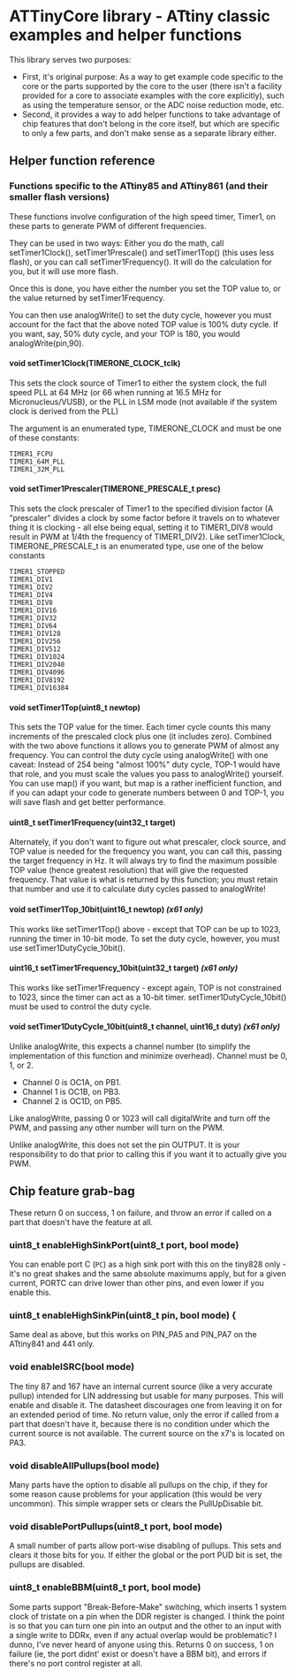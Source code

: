 # ATTinyCore library - ATtiny classic examples and helper functions
This library serves two purposes:
* First, it's original purpose: As a way to get example code specific to the core or the parts supported by the core to the user (there isn't a facility provided for a core to associate examples with the core explicitly), such as using the temperature sensor, or the ADC noise reduction mode, etc.
* Second, it provides a way to add helper functions to take advantage of chip features that don't belong in the core itself, but which are specific to only a few parts, and don't make sense as a separate library either.


## Helper function reference

### Functions specific to the ATtiny85 and ATtiny861 (and their smaller flash versions)
These functions involve configuration of the high speed timer, Timer1, on these parts to generate PWM of different frequencies.

They can be used in two ways: Either you do the math, call setTimer1Clock(), setTimer1Prescale() and setTimer1Top() (this uses less flash), or you can call setTimer1Frequency(). It will do the calculation for you, but it will use more flash.

Once this is done, you have either the number you set the TOP value to, or the value returned by setTimer1Frequency.

You can then use analogWrite() to set the duty cycle, however you must account for the fact that the above noted TOP value is 100% duty cycle. If you want, say, 50% duty cycle, and your TOP is 180, you would analogWrite(pin,90).

#### void setTimer1Clock(TIMERONE_CLOCK_tclk)
This sets the clock source of Timer1 to either the system clock, the full speed PLL at 64 MHz (or 66 when running at 16.5 MHz for Micronucleus/VUSB), or the PLL in LSM mode (not available if the system clock is derived from the PLL)

The argument is an enumerated type, TIMERONE_CLOCK and must be one of these constants:
```text
TIMER1_FCPU
TIMER1_64M_PLL
TIMER1_32M_PLL
```

#### void setTimer1Prescaler(TIMERONE_PRESCALE_t presc)
This sets the clock prescaler of Timer1 to the specified division factor (A "prescaler" divides a clock by some factor before it travels on to whatever thing it is clocking - all else being equal, setting it to TIMER1_DIV8 would result in PWM at 1/4th the frequency of TIMER1_DIV2). Like setTimer1Clock, TIMERONE_PRESCALE_t is an enumerated type, use one of the below constants
```text
TIMER1_STOPPED
TIMER1_DIV1
TIMER1_DIV2
TIMER1_DIV4
TIMER1_DIV8
TIMER1_DIV16
TIMER1_DIV32
TIMER1_DIV64
TIMER1_DIV128
TIMER1_DIV256
TIMER1_DIV512
TIMER1_DIV1024
TIMER1_DIV2048
TIMER1_DIV4096
TIMER1_DIV8192
TIMER1_DIV16384
```

#### void setTimer1Top(uint8_t newtop)
This sets the TOP value for the timer. Each timer cycle counts this many increments of the prescaled clock plus one (it includes zero). Combined with the two above functions it allows you to generate PWM of almost any frequency. You can control the duty cycle using analogWrite() with one caveat: Instead of 254 being "almost 100%" duty cycle, TOP-1 would have that role, and you must scale the values you pass to analogWrite() yourself. You can use map() if you want, but map is a rather inefficient function, and if you can adapt your code to generate numbers between 0 and TOP-1, you will save flash and get better performance.

#### uint8_t setTimer1Frequency(uint32_t target)
Alternately, if you don't want to figure out what prescaler, clock source, and TOP value is needed for the frequency you want, you can call this, passing the target frequency in Hz. It will always try to find the maximum possible TOP value (hence greatest resolution) that will give the requested frequency. That value is what is returned by this function; you must retain that number and use it to calculate duty cycles passed to analogWrite!


#### void setTimer1Top_10bit(uint16_t newtop) *(x61 only)*
This works like setTimer1Top() above - except that TOP can be up to 1023, running the timer in 10-bit mode. To set the duty cycle, however, you must use setTimer1DutyCycle_10bit().

#### uint16_t setTimer1Frequency_10bit(uint32_t target) *(x61 only)*
This works like setTimer1Frequency - except again, TOP is not constrained to 1023, since the timer can act as a 10-bit timer. setTimer1DutyCycle_10bit() must be used to control the duty cycle.

#### void setTimer1DutyCycle_10bit(uint8_t channel, uint16_t duty) *(x61 only)*
Unlike analogWrite, this expects a channel number (to simplify the implementation of this function and minimize overhead). Channel must be 0, 1, or 2.
* Channel 0 is OC1A, on PB1.
* Channel 1 is OC1B, on PB3.
* Channel 2 is OC1D, on PB5.

Like analogWrite, passing 0 or 1023 will call digitalWrite and turn off the PWM, and passing any other number will turn on the PWM.

Unlike analogWrite, this does not set the pin OUTPUT. It is your responsibility to do that prior to calling this if you want it to actually give you PWM.

## Chip feature grab-bag
These return 0 on success, 1 on failure, and throw an error if called on a part that doesn't have the feature at all.

### uint8_t enableHighSinkPort(uint8_t port, bool mode)
You can enable port C (`PC`) as a high sink port with this on the tiny828 only - it's no great shakes and the same absolute maximums apply, but for a given current, PORTC can drive lower than other pins, and even lower if you enable this.

### uint8_t enableHighSinkPin(uint8_t pin, bool mode) {
Same deal as above, but this works on PIN_PA5 and PIN_PA7 on the ATtiny841 and 441 only.

### void enableISRC(bool mode)
The tiny 87 and 167 have an internal current source (like a very accurate pullup) intended for LIN addressing but usable for many purposes. This will enable and disable it. The datasheet discourages one from leaving it on for an extended period of time. No return value, only the error if called from a part that doesn't have it, because there is no condition under which the current source is not available. The current source on the x7's is located on PA3.

### void disableAllPullups(bool mode)
Many parts have the option to disable all pullups on the chip, if they for some reason cause problems for your application (this would be very uncommon). This simple wrapper sets or clears the PullUpDisable bit.

### void disablePortPullups(uint8_t port, bool mode)
A small number of parts allow port-wise disabling of pullups. This sets and clears it those bits for you.  If either the global or the port PUD bit is set, the pullups are disabled.

### uint8_t enableBBM(uint8_t port, bool mode)
Some parts support "Break-Before-Make" switching, which inserts 1 system clock of tristate on a pin when the DDR register is changed. I think the point is so that you can turn one pin into an output and the other to an input with a single write to DDRx, even if any actual overlap would be problematic? I dunno, I've never heard of anyone using this. Returns 0 on success, 1 on failure (ie, the port didnt' exist or doesn't have a BBM bit), and errors if there's no port control register at all.
